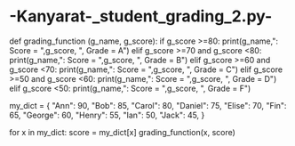 # -Kanyarat-_student_grading_2.py-
def grading_function (g_name, g_score):
    if g_score >=80:
        print(g_name,": Score = ",g_score, ", Grade = A")
    elif g_score >=70 and g_score <80:
        print(g_name,": Score = ",g_score, ", Grade = B")
    elif g_score >=60 and g_score <70:
        print(g_name,": Score = ",g_score, ", Grade = C")
    elif g_score >=50 and g_score <60:
        print(g_name,": Score = ",g_score, ", Grade = D")
    elif g_score <50:
        print(g_name,": Score = ",g_score, ", Grade = F")

my_dict = {
    "Ann": 90,
    "Bob": 85,
    "Carol": 80,
    "Daniel": 75,
    "Elise": 70,
    "Fin": 65,
    "George": 60,
    "Henry": 55,
    "Ian": 50,
    "Jack": 45,
    }

for x in my_dict: 
    score = my_dict[x]
    grading_function(x, score)
